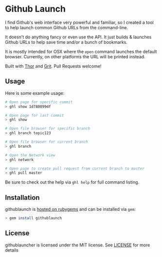 # Github Launch

I find Github's web interface very powerful and familiar, so I created a
tool to help launch common Github URLs from the command-line.

It doesn't do anything fancy or even use the API. It just builds &
launches Github URLs to help save time and/or a bunch of bookmarks.

It is mostly intended for OSX where the `open` command launches the
default browser. Currently, on other platforms the URL will be printed
instead.

Built with [Thor] and [Grit]. Pull Requests welcome!

## Usage

Here is some example usage:

```bash
# Open page for specific commit
> ghl show 1d780099df

# Open page for last commit
> ghl show

# Open file browser for specific branch
> ghl branch topic123

# Open file browser for current branch
> ghl branch

# Open the Network view
> ghl network

# Open page to create pull request from current branch to master
> ghl pull master
```

Be sure to check out the help via `ghl help` for full command listing.

## Installation

githublaunch is [hosted on rubygems][githublaunch] and can be installed
via `gem`:

```bash
> gem install githublaunch
```

## License

githublauncher is licensed under the MIT license. See [LICENSE]
for more details


[githublaunch]: https://rubygems.org/gems/githublaunch
[Thor]: https://rubygems.org/gems/thor
[Grit]: https://rubygems.org/gems/grit
[LICENSE]: http://raw.github.com/loganlinn/githublauncher/master/LICENSE
